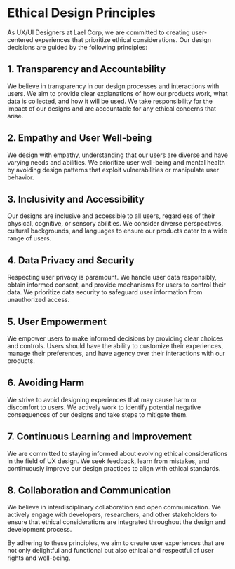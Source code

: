 # Ethical Design Principles

As UX/UI Designers at Lael Corp, we are committed to creating user-centered experiences that prioritize ethical considerations. Our design decisions are guided by the following principles:

## 1. Transparency and Accountability

We believe in transparency in our design processes and interactions with users. We aim to provide clear explanations of how our products work, what data is collected, and how it will be used. We take responsibility for the impact of our designs and are accountable for any ethical concerns that arise.

## 2. Empathy and User Well-being

We design with empathy, understanding that our users are diverse and have varying needs and abilities. We prioritize user well-being and mental health by avoiding design patterns that exploit vulnerabilities or manipulate user behavior.

## 3. Inclusivity and Accessibility

Our designs are inclusive and accessible to all users, regardless of their physical, cognitive, or sensory abilities. We consider diverse perspectives, cultural backgrounds, and languages to ensure our products cater to a wide range of users.

## 4. Data Privacy and Security

Respecting user privacy is paramount. We handle user data responsibly, obtain informed consent, and provide mechanisms for users to control their data. We prioritize data security to safeguard user information from unauthorized access.

## 5. User Empowerment

We empower users to make informed decisions by providing clear choices and controls. Users should have the ability to customize their experiences, manage their preferences, and have agency over their interactions with our products.

## 6. Avoiding Harm

We strive to avoid designing experiences that may cause harm or discomfort to users. We actively work to identify potential negative consequences of our designs and take steps to mitigate them.

## 7. Continuous Learning and Improvement

We are committed to staying informed about evolving ethical considerations in the field of UX design. We seek feedback, learn from mistakes, and continuously improve our design practices to align with ethical standards.

## 8. Collaboration and Communication

We believe in interdisciplinary collaboration and open communication. We actively engage with developers, researchers, and other stakeholders to ensure that ethical considerations are integrated throughout the design and development process.

By adhering to these principles, we aim to create user experiences that are not only delightful and functional but also ethical and respectful of user rights and well-being.
